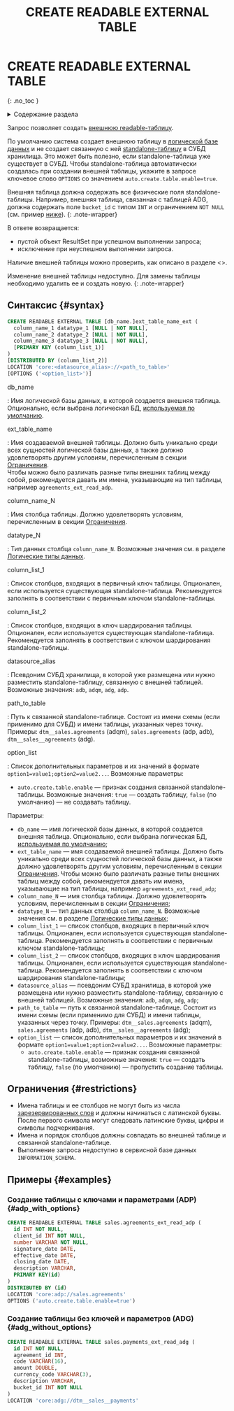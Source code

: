 ﻿---
layout: default
title: CREATE READABLE EXTERNAL TABLE
nav_order: 16.5
parent: Запросы SQL+
grand_parent: Справочная информация
has_children: false
has_toc: false
---

# CREATE READABLE EXTERNAL TABLE
{: .no_toc }

<details markdown="block">
  <summary>
    Содержание раздела
  </summary>
  {: .text-delta }
1. TOC
{:toc}
</details>

Запрос позволяет создать [внешнюю readable-таблицу](../../../overview/main_concepts/external_table/external_table.md#readable_table).

По умолчанию система создает внешнюю таблицу в [логической базе данных](../../../overview/main_concepts/logical_db/logical_db.md) 
и не создает связанную с ней
[standalone-таблицу](../../../overview/main_concepts/standalone_table/standalone_table.md) в СУБД хранилища. 
Это может быть полезно, если standalone-таблица уже существует в СУБД. 
Чтобы standalone-таблица автоматически создалась при создании внешней таблицы, 
укажите в запросе ключевое слово `OPTIONS` со значением `auto.create.table.enable=true`.

Внешняя таблица должна содержать все физические поля standalone-таблицы. Например, внешняя таблица, связанная с таблицей 
ADG, должна содержать поле `bucket_id` с типом `INT` и ограничением `NOT NULL` (см. пример [ниже](#adg_without_options)).
{: .note-wrapper}

В ответе возвращается:
* пустой объект ResultSet при успешном выполнении запроса;
* исключение при неуспешном выполнении запроса.

Наличие внешней таблицы можно проверить, как описано в разделе <>.

Изменение внешней таблицы недоступно. Для замены таблицы необходимо удалить ее и создать новую.
{: .note-wrapper}

## Синтаксис {#syntax}

```sql
CREATE READABLE EXTERNAL TABLE [db_name.]ext_table_name_ext (
  column_name_1 datatype_1 [NULL | NOT NULL],
  column_name_2 datatype_2 [NULL | NOT NULL],
  column_name_3 datatype_3 [NULL | NOT NULL],
  [PRIMARY KEY (column_list_1)]
) 
[DISTRIBUTED BY (column_list_2)]
LOCATION 'core:<datasource_alias>://<path_to_table>'
[OPTIONS ('<option_list>')]
```

db_name

: Имя логической базы данных, в которой создается внешняя таблица. Опционально, если выбрана
  логическая БД, [используемая по умолчанию](../../../working_with_system/other_features/default_db_set-up/default_db_set-up.md).

ext_table_name

: Имя создаваемой внешней таблицы. Должно быть уникально среди всех сущностей
логической базы данных, а также должно удовлетворять другим условиям, перечисленным в секции [Ограничения](#restrictions).
<br>Чтобы можно было различать разные типы внешних таблиц между собой, рекомендуется давать им имена, указывающие на тип
таблицы, например `agreements_ext_read_adp`.

column_name_N

: Имя столбца таблицы. Должно удовлетворять условиям, перечисленным в секции [Ограничения](#restrictions).

datatype_N

: Тип данных столбца `column_name_N`. Возможные значения см.
в разделе [Логические типы данных](../../supported_data_types/logical_data_types/logical_data_types.md).

column_list_1

: Список столбцов, входящих в первичный ключ таблицы. Опционален, если используется существующая
standalone-таблица. Рекомендуется заполнять в соответствии с первичным ключом standalone-таблицы.

column_list_2

: Список столбцов, входящих в ключ шардирования таблицы. Опционален, если используется существующая
standalone-таблица. Рекомендуется заполнять в соответствии с ключом шардирования standalone-таблицы.

datasource_alias

: Псевдоним СУБД хранилища, в которой уже размещена или нужно разместить standalone-таблицу, связанную
с внешней таблицей. Возможные значения: `adb`, `adqm`, `adg`, `adp`.

path_to_table

: Путь к связанной standalone-таблице. Состоит из имени схемы (если применимо для СУБД) и имени таблицы,
указанных через точку. Примеры: `dtm__sales.agreements` (adqm), `sales.agreements` (adp, adb), `dtm__sales__agreements` (adg).

option_list

: Список дополнительных параметров и их значений в формате `option1=value1;option2=value2...`.
Возможные параметры:
  * `auto.create.table.enable` — признак создания связанной standalone-таблицы. Возможные значения: `true` — создать таблицу, 
    `false` (по умолчанию) — не создавать таблицу.


Параметры:
* `db_name` — имя логической базы данных, в которой создается внешняя таблица. Опционально, если выбрана 
  логическая БД, [используемая по умолчанию](../../../working_with_system/other_features/default_db_set-up/default_db_set-up.md);
* `ext_table_name` — имя создаваемой внешней таблицы. Должно быть уникально среди всех сущностей 
  логической базы данных, а также должно удовлетворять другим условиям, перечисленным в секции [Ограничения](#restrictions). 
  Чтобы можно было различать разные типы внешних таблиц между собой, рекомендуется давать им имена, указывающие на тип 
  таблицы, например `agreements_ext_read_adp`;
* `column_name_N` — имя столбца таблицы. Должно удовлетворять условиям, перечисленным в секции [Ограничения](#restrictions);
* `datatype_N` — тип данных столбца `column_name_N`. Возможные значения см. 
  в разделе [Логические типы данных](../../supported_data_types/logical_data_types/logical_data_types.md);
* `column_list_1` — список столбцов, входящих в первичный ключ таблицы. Опционален, если используется существующая
  standalone-таблица. Рекомендуется заполнять в соответствии с первичным ключом standalone-таблицы;
* `column_list_2` — список столбцов, входящих в ключ шардирования таблицы. Опционален, если используется существующая
  standalone-таблица. Рекомендуется заполнять в соответствии с ключом шардирования standalone-таблицы;
* `datasource_alias` — псевдоним СУБД хранилища, в которой уже размещена или нужно разместить standalone-таблицу, связанную 
  с внешней таблицей. Возможные значения: `adb`, `adqm`, `adg`, `adp`;
* `path_to_table` — путь к связанной standalone-таблице. Состоит из имени схемы (если применимо для СУБД) и имени таблицы, 
  указанных через точку. Примеры: `dtm__sales.agreements` (adqm), `sales.agreements` (adp, adb), `dtm__sales__agreements` (adg);
* `option_list` — список дополнительных параметров и их значений в формате `option1=value1;option2=value2...`. 
  Возможные параметры: 
  * `auto.create.table.enable` — признак создания связанной standalone-таблицы, возможные значения: `true` — создать таблицу, 
    `false` (по умолчанию) — пропустить создание таблицы.

## Ограничения {#restrictions}

* Имена таблицы и ее столбцов не могут быть из числа [зарезервированных слов](../../reserved_words/reserved_words.md) и 
  должны начинаться с латинской буквы. После первого символа могут следовать
  латинские буквы, цифры и символы подчеркивания.
* Имена и порядок столбцов должны совпадать во внешней таблице и связанной standalone-таблице.
* Выполнение запроса недоступно в сервисной базе данных `INFORMATION_SCHEMA`.

## Примеры {#examples}

### Создание таблицы с ключами и параметрами (ADP) {#adp_with_options}

```sql
CREATE READABLE EXTERNAL TABLE sales.agreements_ext_read_adp (
  id INT NOT NULL,
  client_id INT NOT NULL,
  number VARCHAR NOT NULL,
  signature_date DATE,
  effective_date DATE,
  closing_date DATE,
  description VARCHAR,
  PRIMARY KEY(id)
)
DISTRIBUTED BY (id)
LOCATION 'core:adp://sales.agreements'
OPTIONS ('auto.create.table.enable=true')
```

### Создание таблицы без ключей и параметров (ADG) {#adg_without_options}

```sql
CREATE READABLE EXTERNAL TABLE sales.payments_ext_read_adg (
  id INT NOT NULL,
  agreement_id INT,
  code VARCHAR(16),
  amount DOUBLE,
  currency_code VARCHAR(3),
  description VARCHAR,
  bucket_id INT NOT NULL
)
LOCATION 'core:adg://dtm__sales__payments'
```